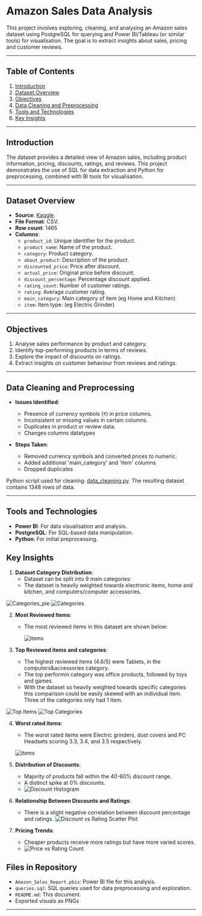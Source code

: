 # **Amazon Sales Data Analysis**

This project involves exploring, cleaning, and analysing an Amazon sales dataset using PostgreSQL for querying and Power BI/Tableau (or similar tools) for visualisation. The goal is to extract insights about sales, pricing and customer reviews.

---

## **Table of Contents**
1. [Introduction](#introduction)
2. [Dataset Overview](#dataset-overview)
3. [Objectives](#objectives)
4. [Data Cleaning and Preprocessing](#data-cleaning-and-preprocessing)
5. [Tools and Technologies](#tools-and-technologies)
6. [Key Insights](#key-insights)


---

## **Introduction**

The dataset provides a detailed view of Amazon sales, including product information, pricing, discounts, ratings, and reviews. This project demonstrates the use of SQL for data extraction and Python for preprocessing, combined with BI tools for visualisation.

---

## **Dataset Overview**

- **Source**: [Kaggle]([https://kaggle.com](https://www.kaggle.com/datasets/karkavelrajaj/amazon-sales-dataset/data)).
- **File Format**: CSV.
- **Row count**: 1465
- **Columns**:
  - `product_id`: Unique identifier for the product.
  - `product_name`: Name of the product.
  - `category`: Product category.
  - `about_product`: Description of the product.
  - `discounted_price`: Price after discount.
  - `actual_price`: Original price before discount.
  - `discount_percentage`: Percentage discount applied.
  - `rating_count`: Number of customer ratings.
  - `rating`: Average customer rating.
  - `main_category`: Main category of item (eg Home and Kitchen)
  - `item`: Item type: (eg Electric Grinder)

---

## **Objectives**

1. Analyse sales performance by product and category.
2. Identify top-performing products in terms of reviews.
3. Explore the impact of discounts on ratings.
4. Extract insights on customer behaviour from reviews and ratings.

---

## **Data Cleaning and Preprocessing**

- **Issues Identified**:
  - Presence of currency symbols (`₹`) in price columns.
  - Inconsistent or missing values in certain columns.
  - Duplicates in product or review data.
  - Changes columns datatypes

- **Steps Taken**:
  - Removed currency symbols and converted prices to numeric.
  - Added additional 'main_category' and 'item' columns
  - Dropped duplicates

Python script used for cleaning: [data_cleaning.py](link-to-your-script).
The resulting dataset contains 1348 rows of data.



---

## Tools and Technologies
- **Power BI**: For data visualisation and analysis.
- **PostgreSQL**: For SQL-based data manipulation.
- **Python**: For initial preprocessing.

## Key Insights

1. **Dataset Category Distribution**:
    - Dataset can be split into 9 main categories:
    - The dataset is heavily weighted towards electronic items, home and kitchen, and computers/computer accessories.
  
      
![Categories_pie](https://github.com/trow-land/Data-Science/blob/main/Amazon_reviews/plots/category_pie.png)        ![Categories](https://github.com/trow-land/Data-Science/blob/main/Amazon_reviews/plots/category_count.png)

2. **Most Reviewed Items**:
    - The most reviewed items in this dataset are shown below:
  
   
      ![items](https://github.com/trow-land/Data-Science/blob/main/Amazon_reviews/plots/image_count.png)
      
3. **Top Reviewed items and categories**:
    - The highest reviewed items (4.6/5) were Tablets, in the computers&accessories category.
    - The top performin category was office products, followed by toys and games.
    - With the dataset so heavily weighted towards specific categories this comparison could be easily skewed with an individual item. Three of the categories only had 1 item.
  
      
![Top Items](https://github.com/trow-land/Data-Science/blob/main/Amazon_reviews/plots/top_rated_items.png)        ![Top Categories](https://github.com/trow-land/Data-Science/blob/main/Amazon_reviews/plots/best_performing_category.png)

4. **Worst rated items**:
    - The worst rated items were Electric grinders, dust covers and PC Headsets scoring 3.3, 3.4, and 3.5 respectively.
  
    ![items](https://github.com/trow-land/Data-Science/blob/main/Amazon_reviews/plots/worst_reviewed_items.png)
   

5. **Distribution of Discounts**:
   - Majority of products fall within the 40-60% discount range.
   - A distinct spike at 0% discounts.
   - ![Discount Histogram](https://github.com/trow-land/Data-Science/blob/main/Amazon_reviews/plots/number%20of%20ratings%20per%20discount%20bracket.png)

6. **Relationship Between Discounts and Ratings**:
   - There is a slight negative correlation between discount percentage and ratings.
   ![Discount vs Rating Scatter Plot](https://github.com/trow-land/Data-Science/blob/main/Amazon_reviews/plots/rating%20vs%20discount%20percentage%23.png)
  

7. **Pricing Trends**:
   - Cheaper products receive more ratings but have more varied scores.
   - ![Price vs Rating Count](https://github.com/trow-land/Data-Science/blob/main/Amazon_reviews/plots/rating%20vs%20prices.png)

## Files in Repository
- `Amazon_Sales_Report.pbix`: Power BI file for this analysis.
- `queries.sql`: SQL queries used for data preprocessing and exploration.
- `README.md`: This document.
- Exported visuals as PNGs 

---

